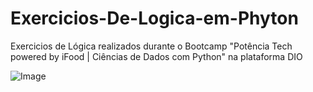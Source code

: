 # Exercicios-De-Logica-em-Phyton
Exercicios de Lógica realizados durante o Bootcamp "Potência Tech powered by iFood | Ciências de Dados com Python" na plataforma DIO

![Image]([https://user-images.githubusercontent.com/106761954/268462372-856fdc5a-a967-40b2-830e-a16f31218574.png](https://github.com/Fernandeezz/Exercicios-De-Logica-em-Phyton/blob/main/_e446c063-c2f2-4386-810e-9d21177c0cef.jpeg)https://github.com/Fernandeezz/Exercicios-De-Logica-em-Phyton/blob/main/_e446c063-c2f2-4386-810e-9d21177c0cef.jpeg)
